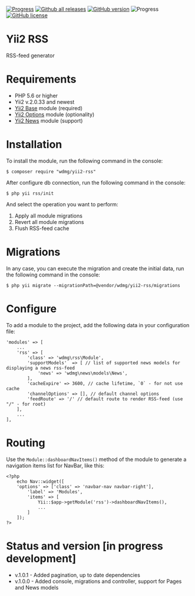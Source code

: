 [![Progress](https://img.shields.io/badge/required-Yii2_v2.0.33-blue.svg)](https://packagist.org/packages/yiisoft/yii2)
[![Github all releases](https://img.shields.io/github/downloads/wdmg/yii2-rss/total.svg)](https://GitHub.com/wdmg/yii2-rss/releases/)
[![GitHub version](https://badge.fury.io/gh/wdmg/yii2-rss.svg)](https://github.com/wdmg/yii2-rss)
![Progress](https://img.shields.io/badge/progress-in_development-red.svg)
[![GitHub license](https://img.shields.io/github/license/wdmg/yii2-rss.svg)](https://github.com/wdmg/yii2-rss/blob/master/LICENSE)

# Yii2 RSS
RSS-feed generator

# Requirements 
* PHP 5.6 or higher
* Yii2 v.2.0.33 and newest
* [Yii2 Base](https://github.com/wdmg/yii2-base) module (required)
* [Yii2 Options](https://github.com/wdmg/yii2-options) module (optionality)
* [Yii2 News](https://github.com/wdmg/yii2-news) module (support)

# Installation
To install the module, run the following command in the console:

`$ composer require "wdmg/yii2-rss"`

After configure db connection, run the following command in the console:

`$ php yii rss/init`

And select the operation you want to perform:
  1) Apply all module migrations
  2) Revert all module migrations
  3) Flush RSS-feed cache

# Migrations
In any case, you can execute the migration and create the initial data, run the following command in the console:

`$ php yii migrate --migrationPath=@vendor/wdmg/yii2-rss/migrations`

# Configure
To add a module to the project, add the following data in your configuration file:

    'modules' => [
        ...
        'rss' => [
            'class' => 'wdmg\rss\Module',
            'supportModels'  => [ // list of supported news models for displaying a news rss-feed
                'news' => 'wdmg\news\models\News',
            ],
            'cacheExpire' => 3600, // cache lifetime, `0` - for not use cache
            'channelOptions' => [], // default channel options
            'feedRoute' => '/' // default route to render RSS-feed (use "/" - for root)
        ],
        ...
    ],

# Routing
Use the `Module::dashboardNavItems()` method of the module to generate a navigation items list for NavBar, like this:

    <?php
        echo Nav::widget([
        'options' => ['class' => 'navbar-nav navbar-right'],
            'label' => 'Modules',
            'items' => [
                Yii::$app->getModule('rss')->dashboardNavItems(),
                ...
            ]
        ]);
    ?>

# Status and version [in progress development]
* v.1.0.1 - Added pagination, up to date dependencies
* v.1.0.0 - Added console, migrations and controller, support for Pages and News models